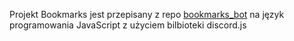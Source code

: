 Projekt Bookmarks jest przepisany z repo [bookmarks_bot](https://github.com/Pawelek-dev/bookmarks_bot) na język programowania JavaScript z użyciem bilbioteki discord.js
